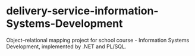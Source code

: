 # delivery-service-information-Systems-Development
Object–relational mapping project for school course - Information Systems Development, implemented by .NET and PL/SQL.
